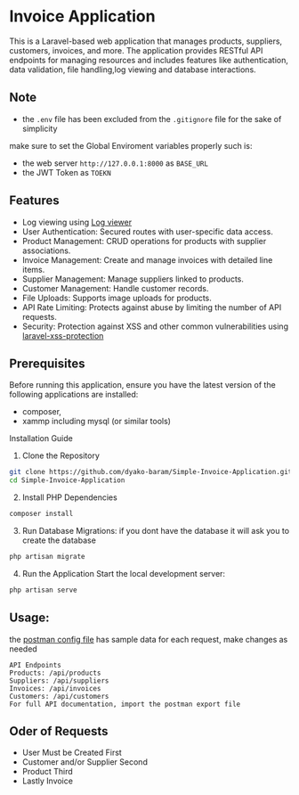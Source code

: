 # Invoice Application

This is a Laravel-based web application that manages products, suppliers, customers, invoices, and more. The application provides RESTful API endpoints for managing resources and includes features like authentication, data validation, file handling,log viewing and database interactions.

## Note
- the `.env` file has been excluded from the `.gitignore` file for the sake of simplicity 

make sure to set the Global Enviroment variables properly such is:
- the web server `http://127.0.0.1:8000` as `BASE_URL`
- the JWT Token as `TOEKN`

## Features
- Log viewing using [Log viewer](https://github.com/opcodesio/log-viewer)
- User Authentication: Secured routes with user-specific data access.
- Product Management: CRUD operations for products with supplier associations.
- Invoice Management: Create and manage invoices with detailed line items.
- Supplier Management: Manage suppliers linked to products.
- Customer Management: Handle customer records.
- File Uploads: Supports image uploads for products.
- API Rate Limiting: Protects against abuse by limiting the number of API requests.
- Security: Protection against XSS and other common vulnerabilities using [laravel-xss-protection](https://github.com/protonemedia/laravel-xss-protection)

## Prerequisites
Before running this application, ensure you have the latest version of the following applications are installed:
-   composer, 
-   xammp including mysql (or similar tools)

Installation Guide
1. Clone the Repository

```bash
git clone https://github.com/dyako-baram/Simple-Invoice-Application.git
cd Simple-Invoice-Application
```
2. Install PHP Dependencies
```bash
composer install
```

3. Run Database Migrations:
if you dont have the database it will ask you to create the database

```bash
php artisan migrate
```

4. Run the Application
Start the local development server:

```bash
php artisan serve
```

## Usage:
the [postman config file](https://github.com/dyako-baram/Simple-Invoice-Application/blob/master/Invoice.postman_collection.json) has sample data for each request, make changes as needed
```
API Endpoints
Products: /api/products
Suppliers: /api/suppliers
Invoices: /api/invoices
Customers: /api/customers
For full API documentation, import the postman export file
```

## Oder of Requests
- User Must be Created First
- Customer and/or Supplier Second
- Product Third
- Lastly Invoice
